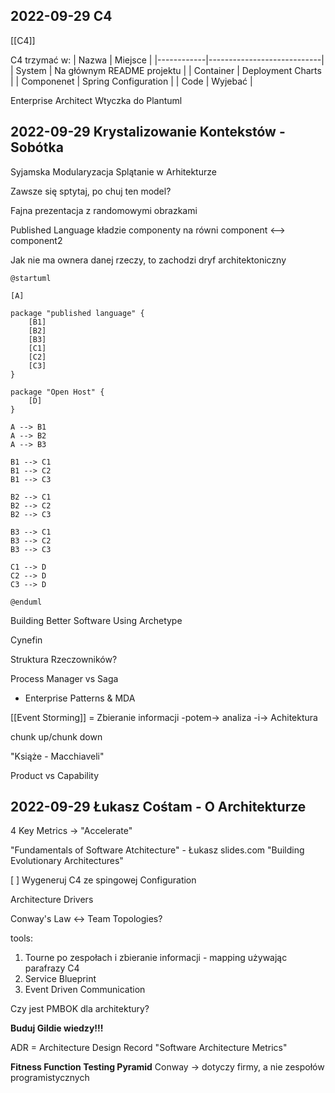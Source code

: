## 2022-09-29 C4

[[C4]]

C4 trzymać w:
| Nazwa      | Miejsce                    |
|------------|----------------------------|
| System     | Na głównym README projektu |
| Container  | Deployment Charts          |
| Componenet | Spring Configuration       |
| Code       | Wyjebać                    |

Enterprise Architect
Wtyczka do Plantuml

## 2022-09-29 Krystalizowanie Kontekstów - Sobótka

Syjamska Modularyzacja
Splątanie w Arhitekturze

Zawsze się sptytaj, po chuj ten model?

Fajna prezentacja z randomowymi obrazkami

Published Language kładzie componenty na równi
component <--> component2

Jak nie ma ownera danej rzeczy, to zachodzi dryf architektoniczny

```plantuml
@startuml

[A]

package "published language" {
    [B1] 
    [B2]
    [B3]
    [C1]
    [C2]
    [C3]
}

package "Open Host" {
    [D]
}

A --> B1
A --> B2
A --> B3

B1 --> C1
B1 --> C2
B1 --> C3

B2 --> C1
B2 --> C2
B2 --> C3

B3 --> C1
B3 --> C2
B3 --> C3

C1 --> D
C2 --> D
C3 --> D

@enduml
```

Building Better Software Using Archetype

Cynefin

Struktura Rzeczowników?

Process Manager vs Saga

- Enterprise Patterns & MDA


[[Event Storming]] = Zbieranie informacji -potem-> analiza -i-> Achitektura

chunk up/chunk down

"Książe - Macchiaveli"

Product vs Capability

## 2022-09-29 Łukasz Cośtam - O Architekturze

4 Key Metrics -> "Accelerate"

"Fundamentals of Software Atchitecture" - Łukasz
slides.com
"Building Evolutionary Architectures"

[ ] Wygeneruj C4 ze spingowej Configuration

Architecture Drivers

Conway's Law <-> Team Topologies?

tools:
1. Tourne po zespołach i zbieranie informacji - mapping używając parafrazy C4
1. Service Blueprint
1. Event Driven Communication

Czy jest PMBOK dla architektury?

**Buduj Gildie wiedzy!!!**

ADR = Architecture Design Record
"Software Architecture Metrics"

**Fitness Function Testing Pyramid**
Conway -> dotyczy firmy, a nie zespołów programistycznych
